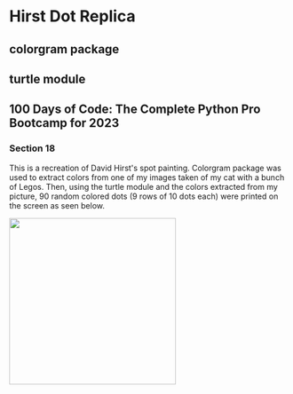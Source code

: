 # Hirst Dot Replica
## colorgram package
## turtle module
## 100 Days of Code: The Complete Python Pro Bootcamp for 2023
### Section 18

<p>This is a recreation of David Hirst's spot painting.
Colorgram package was used to extract colors from one of my images taken of my cat with a bunch of Legos. Then, using the turtle module and the colors extracted from my picture, 90 random colored dots (9 rows of 10 dots each) were printed on the screen as seen below. </p>
<img src="https://github.com/TFR25/hirst_dot_replica/assets/101258399/ce5ec6a2-7d30-4492-a9a7-84b395cbb09e" height="300" width="300"/>

